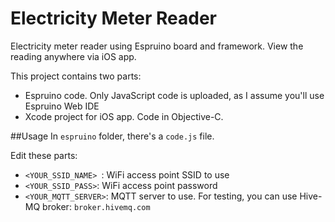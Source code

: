 # Electricity Meter Reader
Electricity meter reader using Espruino board and framework. View the reading anywhere via iOS app.

This project contains two parts: 
* Espruino code. Only JavaScript code is uploaded, as I assume you'll use Espruino Web IDE
* Xcode project for iOS app. Code in Objective-C.


##Usage
In `espruino` folder, there's a `code.js` file.


Edit these parts:
* `<YOUR_SSID_NAME>	`: WiFi access point SSID to use
* `<YOUR_SSID_PASS>`: WiFi access point password
* `<YOUR_MQTT_SERVER>`: MQTT server to use. For testing, you can use Hive-MQ broker: `broker.hivemq.com`



